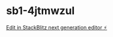 # sb1-4jtmwzul

[Edit in StackBlitz next generation editor ⚡️](https://stackblitz.com/~/github.com/NEwoX56/sb1-4jtmwzul)